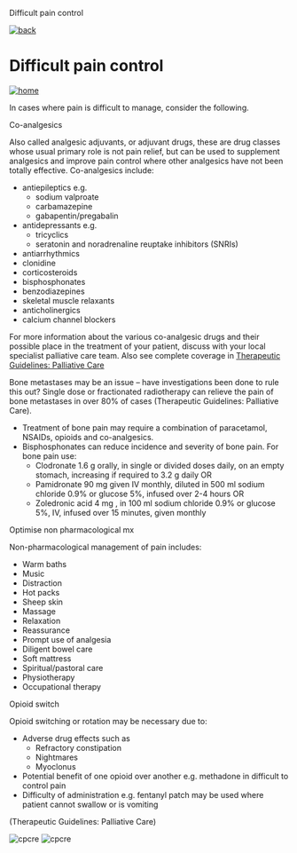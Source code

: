  Difficult pain control         

[![back](images/backarrow.png)](Content_Hub.html)

Difficult pain control
======================

[![home](images/homebtn.png)](main_menu.html)

In cases where pain is difficult to manage, consider the following.

Co-analgesics

Also called analgesic adjuvants, or adjuvant drugs, these are drug classes whose usual primary role is not pain relief, but can be used to supplement analgesics and improve pain control where other analgesics have not been totally effective. Co-analgesics include:

*   antiepileptics e.g.
    *   sodium valproate
    *   carbamazepine
    *   gabapentin/pregabalin
*   antidepressants e.g.
    *   tricyclics
    *   seratonin and noradrenaline reuptake inhibitors (SNRIs)
*   antiarrhythmics
*   clonidine
*   corticosteroids
*   bisphosphonates
*   benzodiazepines
*   skeletal muscle relaxants
*   anticholinergics
*   calcium channel blockers

For more information about the various co-analgesic drugs and their possible place in the treatment of your patient, discuss with your local specialist palliative care team. Also see complete coverage in [Therapeutic Guidelines: Palliative Care](Resources.html)

Bone metastases may be an issue – have investigations been done to rule this out? Single dose or fractionated radiotherapy can relieve the pain of bone metastases in over 80% of cases (Therapeutic Guidelines: Palliative Care).

*   Treatment of bone pain may require a combination of paracetamol, NSAIDs, opioids and co-analgesics.
*   Bisphosphonates can reduce incidence and severity of bone pain. For bone pain use:
    *   Clodronate 1.6 g orally, in single or divided doses daily, on an empty stomach, increasing if required to 3.2 g daily OR
    *   Pamidronate 90 mg given IV monthly, diluted in 500 ml sodium chloride 0.9% or glucose 5%, infused over 2-4 hours OR
    *   Zoledronic acid 4 mg , in 100 ml sodium chloride 0.9% or glucose 5%, IV, infused over 15 minutes, given monthly

Optimise non pharmacological mx

Non-pharmacological management of pain includes:

*   Warm baths
*   Music
*   Distraction
*   Hot packs
*   Sheep skin
*   Massage
*   Relaxation
*   Reassurance
*   Prompt use of analgesia
*   Diligent bowel care
*   Soft mattress
*   Spiritual/pastoral care
*   Physiotherapy
*   Occupational therapy

Opioid switch

Opioid switching or rotation may be necessary due to:

*   Adverse drug effects such as
    *   Refractory constipation
    *   Nightmares
    *   Myoclonus
*   Potential benefit of one opioid over another e.g. methadone in difficult to control pain
*   Difficulty of administration e.g. fentanyl patch may be used where patient cannot swallow or is vomiting

(Therapeutic Guidelines: Palliative Care)

![cpcre](images/banner-long-footer-whitetext.png) ![cpcre](images/acrrm.png)